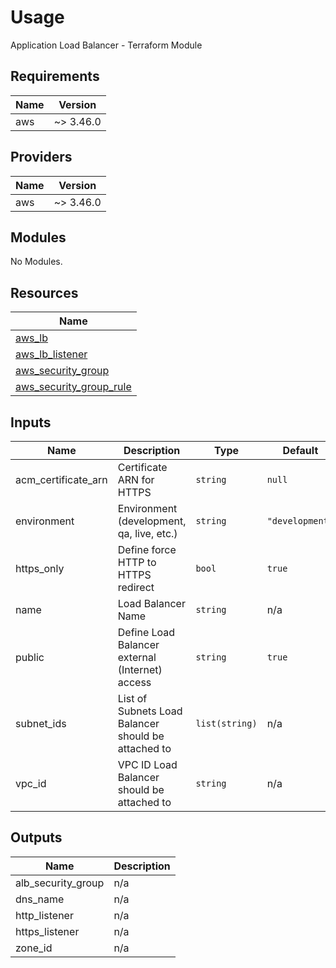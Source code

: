 # Usage

<!--- BEGIN_TF_DOCS --->
Application Load Balancer - Terraform Module

## Requirements

| Name | Version |
|------|---------|
| aws | ~> 3.46.0 |

## Providers

| Name | Version |
|------|---------|
| aws | ~> 3.46.0 |

## Modules

No Modules.

## Resources

| Name |
|------|
| [aws_lb](https://registry.terraform.io/providers/hashicorp/aws/latest/docs/resources/lb) |
| [aws_lb_listener](https://registry.terraform.io/providers/hashicorp/aws/latest/docs/resources/lb_listener) |
| [aws_security_group](https://registry.terraform.io/providers/hashicorp/aws/latest/docs/resources/security_group) |
| [aws_security_group_rule](https://registry.terraform.io/providers/hashicorp/aws/latest/docs/resources/security_group_rule) |

## Inputs

| Name | Description | Type | Default | Required |
|------|-------------|------|---------|:--------:|
| acm\_certificate\_arn | Certificate ARN for HTTPS | `string` | `null` | no |
| environment | Environment (development, qa, live, etc.) | `string` | `"development"` | no |
| https\_only | Define force HTTP to HTTPS redirect | `bool` | `true` | no |
| name | Load Balancer Name | `string` | n/a | yes |
| public | Define Load Balancer external (Internet) access | `string` | `true` | no |
| subnet\_ids | List of Subnets Load Balancer should be attached to | `list(string)` | n/a | yes |
| vpc\_id | VPC ID Load Balancer should be attached to | `string` | n/a | yes |

## Outputs

| Name | Description |
|------|-------------|
| alb\_security\_group | n/a |
| dns\_name | n/a |
| http\_listener | n/a |
| https\_listener | n/a |
| zone\_id | n/a |

<!--- END_TF_DOCS --->

